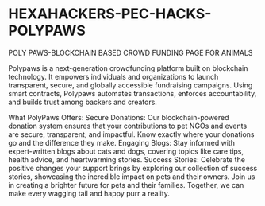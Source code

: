# HEXAHACKERS-PEC-HACKS-POLYPAWS
POLY PAWS-BLOCKCHAIN BASED CROWD FUNDING PAGE FOR ANIMALS

Polypaws is a next-generation crowdfunding platform built on blockchain technology. It empowers individuals and organizations to launch transparent, secure, and globally accessible fundraising campaigns. Using smart contracts, Polypaws automates transactions, enforces accountability, and builds trust among backers and creators.

What PolyPaws Offers:
Secure Donations: Our blockchain-powered donation system ensures that your contributions to pet NGOs and events are secure, transparent, and impactful. Know exactly where your donations go and the difference they make.
Engaging Blogs: Stay informed with expert-written blogs about cats and dogs, covering topics like care tips, health advice, and heartwarming stories.
Success Stories: Celebrate the positive changes your support brings by exploring our collection of success stories, showcasing the incredible impact on pets and their owners.
Join us in creating a brighter future for pets and their families. Together, we can make every wagging tail and happy purr a reality.
